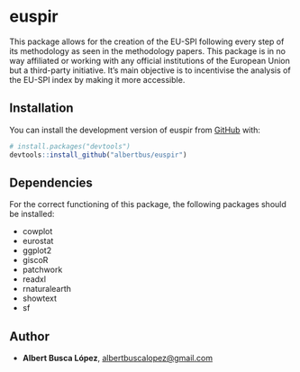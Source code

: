 
<!-- README.md is generated from README.Rmd. Please edit that file -->

# euspir

<!-- badges: start -->
<!-- badges: end -->

This package allows for the creation of the EU-SPI following every step
of its methodology as seen in the methodology papers. This package is in
no way affiliated or working with any official institutions of the
European Union but a third-party initiative. It’s main objective is to
incentivise the analysis of the EU-SPI index by making it more
accessible.

## Installation

You can install the development version of euspir from
[GitHub](https://github.com/) with:

``` r
# install.packages("devtools")
devtools::install_github("albertbus/euspir")
```

## Dependencies

For the correct functioning of this package, the following packages
should be installed:

- cowplot
- eurostat
- ggplot2
- giscoR
- patchwork
- readxl
- rnaturalearth
- showtext
- sf

## Author

- **Albert Busca López**, <albertbuscalopez@gmail.com>
